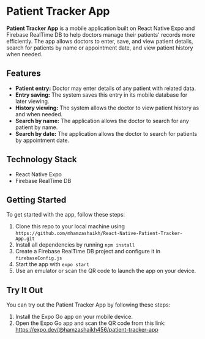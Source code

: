 # Patient Tracker App

**Patient Tracker App** is a mobile application built on React Native Expo and Firebase RealTime DB to help doctors manage their patients' records more efficiently. The app allows doctors to enter, save, and view patient details, search for patients by name or appointment date, and view patient history when needed.

## Features

- **Patient entry:** Doctor may enter details of any patient with related data.
- **Entry saving:** The system saves this entry in its mobile database for later viewing.
- **History viewing:** The system allows the doctor to view patient history as and when needed.
- **Search by name:** The application allows the doctor to search for any patient by name.
- **Search by date:** The application allows the doctor to search for patients by appointment date.

## Technology Stack

- React Native Expo
- Firebase RealTime DB

## Getting Started

To get started with the app, follow these steps:

1. Clone this repo to your local machine using `https://github.com/mhamzashaikh/React-Native-Patient-Tracker-App.git`
2. Install all dependencies by running `npm install`
3. Create a Firebase RealTime DB project and configure it in `firebaseConfig.js`
4. Start the app with `expo start`
5. Use an emulator or scan the QR code to launch the app on your device.

## Try It Out

You can try out the Patient Tracker App by following these steps:

1. Install the Expo Go app on your mobile device.
2. Open the Expo Go app and scan the QR code from this link: https://expo.dev/@hamzashaikh456/patient-tracker-app





